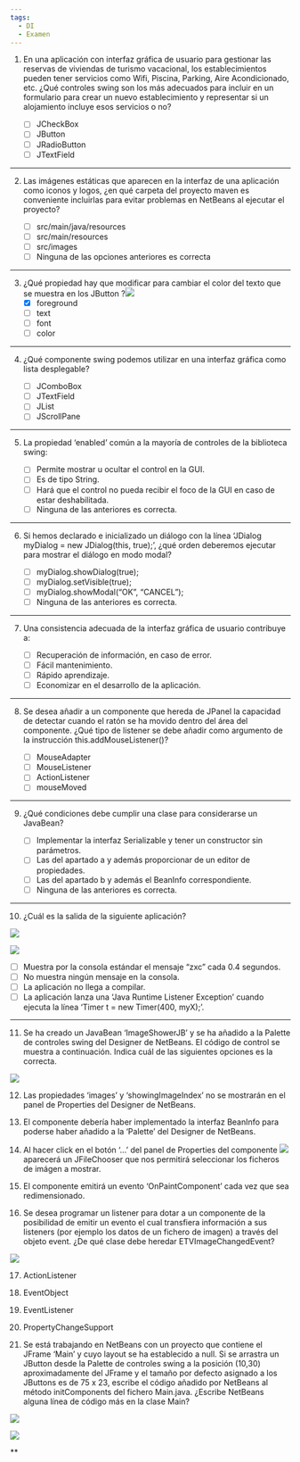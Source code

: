 ```yaml
---
tags:
  - DI
  - Examen
---
```

1. En una aplicación con interfaz gráfica de usuario para gestionar las reservas de viviendas de turismo vacacional, los establecimientos pueden tener servicios como Wifi, Piscina, Parking, Aire Acondicionado, etc. ¿Qué controles swing son los más adecuados para incluir en un formulario para crear un nuevo establecimiento y representar si un alojamiento incluye esos servicios o no?

	- [ ] JCheckBox
	- [ ] JButton
	- [ ] JRadioButton
	- [ ] JTextField
---
      
2. Las imágenes estáticas que aparecen en la interfaz de una aplicación como iconos y logos, ¿en qué carpeta del proyecto maven es conveniente incluirlas para evitar problemas en NetBeans al ejecutar el proyecto?

	- [ ] src/main/java/resources
	- [ ] src/main/resources
	- [ ] src/images
	- [ ] Ninguna de las opciones anteriores es correcta
---

3. ¿Qué propiedad hay que modificar para cambiar el color del texto que se muestra en los JButton ?![](https://lh7-rt.googleusercontent.com/docsz/AD_4nXdUkoLApWRJE5GO1ExqcRNtpO0FHHnhl5xUvHCq-ep-ysT4nsFbc-cw9NYVZLvh4nIT-A7GSHb-A3qK6hyiHdJq6c5EO6EZshhtW5J9bikBM5MgIJiqYZ4C_SBZ2Uz0yCi_yCEr?key=9e1ypIjH40GfRWd62BRTTa1Y)
	- [x] foreground
	- [ ] text
	- [ ] font
	- [ ] color
---
    
4. ¿Qué componente swing podemos utilizar en una interfaz gráfica como lista desplegable?

	- [ ] JComboBox
	- [ ] JTextField
	- [ ] JList
	- [ ] JScrollPane
---

5. La propiedad ‘enabled’ común a la mayoría de controles de la biblioteca swing:

	- [ ] Permite mostrar u ocultar el control en la GUI.
	- [ ] Es de tipo String.
	- [ ] Hará que el control no pueda recibir el foco de la GUI en caso de estar deshabilitada.
	- [ ] Ninguna de las anteriores es correcta.
---
   
6. Si hemos declarado e inicializado un diálogo con la línea ‘JDialog myDialog = new JDialog(this, true);’, ¿qué orden deberemos ejecutar para mostrar el diálogo en modo modal?

	- [ ] myDialog.showDialog(true);
	- [ ] myDialog.setVisible(true);
	- [ ] myDialog.showModal(“OK”, “CANCEL”);
	- [ ] Ninguna de las anteriores es correcta.
---

7. Una consistencia adecuada de la interfaz gráfica de usuario contribuye a:

	- [ ] Recuperación de información, en caso de error.
	- [ ] Fácil mantenimiento.
	- [ ] Rápido aprendizaje.
	- [ ] Economizar en el desarrollo de la aplicación.
---

8. Se desea añadir a un componente que hereda de JPanel la capacidad de detectar cuando el ratón se ha movido dentro del área del componente. ¿Qué tipo de listener se debe añadir como argumento de la instrucción this.addMouseListener()?

	- [ ] MouseAdapter    
	- [ ] MouseListener    
	- [ ] ActionListener    
	- [ ] mouseMoved   
---

9. ¿Qué condiciones debe cumplir una clase para considerarse un JavaBean?

	- [ ] Implementar la interfaz Serializable y tener un constructor sin parámetros.
	- [ ] Las del apartado a y además proporcionar de un editor de propiedades.
	- [ ] Las del apartado b y además el BeanInfo correspondiente.    
	- [ ] Ninguna de las anteriores es correcta.
---

10. ¿Cuál es la salida de la siguiente aplicación?

![](https://lh7-rt.googleusercontent.com/docsz/AD_4nXf7Kx986xgOyu4kZY7pa6TWxYhTB6sGE21lo98HBA9ocTZo4vRPxTE0BouC3KdfpzcSGZs71PuLpft35EdFr6M4gRB3hW49Kw7n8bIZrO5CxKb8iNMpZky3vGMSmF7pd2UdGMVtZw?key=9e1ypIjH40GfRWd62BRTTa1Y)

![](https://lh7-rt.googleusercontent.com/docsz/AD_4nXfKMFY-ynK0sHaeHOrJteEML0tudD66AlpI9cyRNCW1LAiZkEnvkbmV9jg2WFtdKQkzpdt1b7GTp22U2KudkLoJfWPXlOqEVVgDj2-8rDdQiXcyXrc08JuV6KUqcxRTg2l3uOX9?key=9e1ypIjH40GfRWd62BRTTa1Y)

- [ ] Muestra por la consola estándar el mensaje “zxc” cada 0.4 segundos.
- [ ] No muestra ningún mensaje en la consola.
- [ ] La aplicación no llega a compilar.
- [ ] La aplicación lanza una ‘Java Runtime Listener Exception’ cuando ejecuta la línea ‘Timer t = new Timer(400, myX);’.
---

11. Se ha creado un JavaBean ‘ImageShowerJB’ y se ha añadido a la Palette de controles swing del Designer de NetBeans. El código de control se muestra a continuación. Indica cuál de las siguientes opciones es la correcta.

![](https://lh7-rt.googleusercontent.com/docsz/AD_4nXeXkFa_pa7SYSF5J-1Lx57Q_eShtEPTm5Cw-bwq-D3ao24AXmfMK5OaAGIL7OLsiMufD27e7uVqsWfjZlE5Hk7jBrYBYEfMbNVUysIID-Xm1YxXCmEeAdWaVz0OUfSDTl4rmkkgQQ?key=9e1ypIjH40GfRWd62BRTTa1Y)

12. Las propiedades ‘images’ y ‘showingImageIndex’ no se mostrarán en el panel de Properties del Designer de NetBeans.
    
13. El componente debería haber implementado la interfaz BeanInfo para poderse haber añadido a la ‘Palette’ del Designer de NetBeans.
    
14. Al hacer click en el botón ‘...’ del panel de Properties del componente ![](https://lh7-rt.googleusercontent.com/docsz/AD_4nXe2j6vw0TWjvU3sD-LG5iQAJY9bADQ2yPo00JfspPZPeu1-xd0FxamnSipyF8Qzi9jVotg8JAfY9LUoVXYVNUquPaftukzM-Ke0SKJrlSf4d1B2irsPy8F6jxWBqJvjZ6f_IX-v2A?key=9e1ypIjH40GfRWd62BRTTa1Y) aparecerá un JFileChooser que nos permitirá seleccionar los ficheros de imágen a mostrar.
    
15. El componente emitirá un evento ‘OnPaintComponent’ cada vez que sea redimensionado.
    

  

16. Se desea programar un listener para dotar a un componente de la posibilidad de emitir un evento el cual transfiera información a sus listeners (por ejemplo los datos de un fichero de imagen) a través del objeto event. ¿De qué clase debe heredar ETVImageChangedEvent?

  

![](https://lh7-rt.googleusercontent.com/docsz/AD_4nXdZ2EoXRgBT1W41m2PU5OpwuT9mtYdGorwIoCFyzIGlW1u6HATOv_fr2sqKywsh2UCR-enD8fzzZ94hJDf1bsIXroSOxF34KvNsW23pMx3XuOhdZ-Kbw0ntSJn0i1zv7kvs3nTs?key=9e1ypIjH40GfRWd62BRTTa1Y)

17. ActionListener
    
18. EventObject
    
19. EventListener
    
20. PropertyChangeSupport
    

  

21. Se está trabajando en NetBeans con un proyecto que contiene el JFrame ‘Main’ y cuyo layout se ha establecido a null. Si se arrastra un JButton desde la Palette de controles swing a la posición (10,30) aproximadamente del JFrame y el tamaño por defecto asignado a los JButtons es de 75 x 23, escribe el código añadido por NetBeans al método initComponents del fichero Main.java. ¿Escribe NetBeans alguna línea de código más en la clase Main?

![](https://lh7-rt.googleusercontent.com/docsz/AD_4nXdHZ-PAkyhzdh9ONBD419ltbHykZmEwa_kCCG5vpqlMzxBKWsc07gmRBuz_lgP1tzlLgsFO-Sckd0FpSbkB2me4fgpDUsBTDrcRTbjt0C6f2Q9psimcWHqJBrbAPK3LFQTn6PNpLw?key=9e1ypIjH40GfRWd62BRTTa1Y)

![](https://lh7-rt.googleusercontent.com/docsz/AD_4nXdR3UNv5DMt_1flpF6gIXsvTrf70EjIq_yZ3BIA9YHAm4Vd1b_Exk0DP8SRyWNJtT8y3lPFcvj7P80SAVc_mWO7lVUW1V5LCNL-D7hRRnzFBHvKh-_z3OCdA4MQoV6-oLc90YaR?key=9e1ypIjH40GfRWd62BRTTa1Y)

**